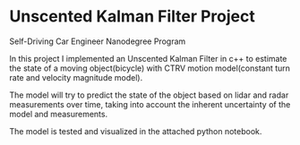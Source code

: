 # Unscented Kalman Filter Project
Self-Driving Car Engineer Nanodegree Program

In this project I implemented an Unscented Kalman Filter in c++ to estimate the state of a moving object(bicycle) with CTRV motion model(constant turn rate and velocity magnitude model).

The model will try to predict the state of the object based on lidar and radar measurements over time, taking into account the inherent uncertainty of the model and measurements.

The model is tested and visualized in the attached python notebook.

